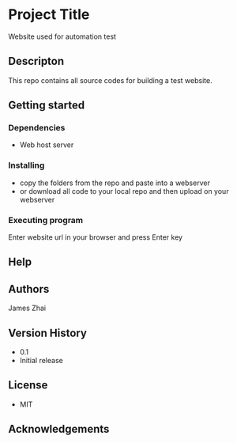 # Project Title
Website used for automation test

## Descripton
This repo contains all source codes for building a test website.

## Getting started
### Dependencies
* Web host server

### Installing
* copy the folders from the repo and paste into a webserver
* or download all code to your local repo and then upload on your webserver

### Executing program
Enter website url in your browser and press Enter key

## Help

## Authors
James Zhai

## Version History
* 0.1
* Initial release

## License
* MIT
## Acknowledgements

